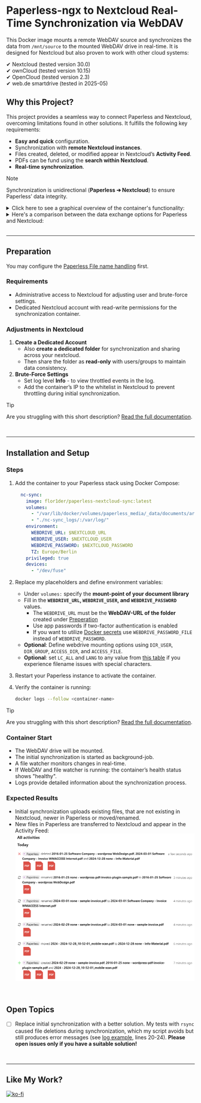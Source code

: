 # Paperless-ngx to Nextcloud Real-Time Synchronization via WebDAV

This Docker image mounts a remote WebDAV source and synchronizes the data from `/mnt/source` to the mounted WebDAV drive in real-time. It is designed for Nextcloud but also proven to work with other cloud systems:

✔ Nextcloud (tested version 30.0)  
✔ ownCloud (tested version 10.15)  
✔ OpenCloud (tested version 2.3)  
✔ web.de smartdrive (tested in 2025-05)  


## Why this Project?
This project provides a seamless way to connect Paperless and Nextcloud, overcoming limitations found in other solutions. It fulfills the following key requirements:

- **Easy and quick** configuration.
- Synchronization with **remote Nextcloud instances**.
- Files created, deleted, or modified appear in Nextcloud’s **Activity Feed**.
- PDFs can be fund using the **search within Nextcloud**.
- **Real-time synchronization**.

> [!NOTE]  
> Synchronization is unidirectional (<b>Paperless ➔ Nextcloud</b>) to ensure Paperless’ data integrity.

<details>
<summary>Click here to see a graphical overview of the container's functionality:</summary>

![](documentation/my-setup_diagram-1.drawio.svg)
</details>

<details>
<summary>Here's a comparison between the data exchange options for Paperless and Nextcloud:</summary>

|                                         | Nextcloud <br>Paperless App | Local Mount | SFTP or <br>SMB/CIFS ¹ | This Container  |
| --------------------------------------- | --------------------------- | ----------- | ---------------------- | --------------- |
| Easy SetUp                              | ✅                          | ✅          | ✅                     | ✅ ²            |
| Paperless Files available in Nextcloud  | ❌                          | ✅          | ✅                     | ✅              |
| Send files to Paperless consume (File input) | ✅ ³                   | ☑️ ⁴        | ☑️ ⁴                   | ❌ ³            |
| Services on another Host (same Network) | ✅                          | ❌          | ✅                     | ✅              |
| remote Services                         | ✅                          | ❌          | ☑️ ⁵                   | ✅              |
| Files available in the Nextcloud Search | ❌ ³                        | ❌          | ❌                     | ✅              |
| Recent Paperless-changes available in Nextcloud Activity App | ❌ ³   | ❌          | ❌                     | ✅              |
| Paperless Files backed up in Nextcloud ⁶ | ❌ ³                       | ❌          | ❌                     | ✅ ⁶            |
| Works with both: Docker and Bare-Metal  | ✅                          | ✅ ⁷        | ✅ ⁷                   | ✖️ ⁸            |

¹ Additional FTP or SMB/CIFS service required  
² see prerequisites  
³ Nextcloud Paperless App: Nextcloud → Paperless / this container: Paperless → Nextcloud  
⁴ a second external mount with writing permission required  
⁵ only SFTP (SMB/CIFS not recommended over the Internet!)  
⁶ this does NOT replace a regular backup including the Paperless Database   
⁷ for Docker: ensure correct mounting  
⁸ untested. Probably won't work OOTB and requires a more complex set-up  
</details>

<br>

---

## Preparation

You may configure the [Paperless File name handling](https://docs.paperless-ngx.com/advanced_usage/#file-name-handling) first.

### Requirements
- Administrative access to Nextcloud for adjusting user and brute-force settings.
- Dedicated Nextcloud account with read-write permissions for the synchronization container.

### Adjustments in Nextcloud
1. **Create a Dedicated Account**
   - Also **create a dedicated folder** for synchronization and sharing across your nextcloud.
   - Then share the folder as **read-only** with users/groups to maintain data consistency.
2. **Brute-Force Settings**
   - Set log level **Info** - to view throttled events in the log.
   - Add the container’s IP to the whitelist in Nextcloud to prevent throttling during initial synchronization.

> [!TIP]
> Are you struggling with this short description? <a href="https://github.com/Flo-R1der/paperless-nextcloud-sync/blob/main/documentation/README.md">Read the full documentation</a>.

<br>

---

## Installation and Setup

### Steps

1. Add the container to your Paperless stack using Docker Compose:
   ```yaml
     nc-sync:
       image: flor1der/paperless-nextcloud-sync:latest
       volumes:
         - "/var/lib/docker/volumes/paperless_media/_data/documents/archive:/mnt/source:ro"
         - "./nc-sync_logs/:/var/log/"
       environment:
         WEBDRIVE_URL: $NEXTCLOUD_URL
         WEBDRIVE_USER: $NEXTCLOUD_USER
         WEBDRIVE_PASSWORD: $NEXTCLOUD_PASSWORD
         TZ: Europe/Berlin
       privileged: true
       devices:
         - "/dev/fuse"
   ```

2. Replace my placeholders and define environment variables:
   - Under `volumes:` specify the **mount-point of your document library**
   - Fill in the **`WEBDRIVE_URL`, `WEBDRIVE_USER`, and `WEBDRIVE_PASSWORD`** values.
	   - The `WEBDRIVE_URL` must be the **WebDAV-URL of the folder** created under [Preperation](#preparation)
      - Use app passwords if two-factor authentication is enabled 
	   - If you want to utilize [Docker secrets](https://docs.docker.com/compose/how-tos/use-secrets/) use `WEBDRIVE_PASSWORD_FILE` instead of `WEBDRIVE_PASSWORD`.
   - **Optional**: Define webdrive mounting options using `DIR_USER`, `DIR_GROUP`, `ACCESS_DIR`, and `ACCESS_FILE`.
   - **Optional**: set `LC_ALL` and `LANG` to any value from [this table](https://docs.oracle.com/cd/E23824_01/html/E26033/glset.html#glscx) if you experience filename issues with special characters.

3. Restart your Paperless instance to activate the container.

4. Verify the container is running:
   ```bash
   docker logs --follow <container-name>
   ```

> [!TIP]
> Are you struggling with this short description? <a href="https://github.com/Flo-R1der/paperless-nextcloud-sync/blob/main/documentation/README.md">Read the full documentation</a>.

### Container Start
- The WebDAV drive will be mounted.
- The initial synchronization is started as background-job.
- A file watcher monitors changes in real-time.
- If WebDAV and file watcher is running: the container’s health status shows "healthy".
- Logs provide detailed information about the synchronization process.


### Expected Results
- Initial synchronization uploads existing files, that are not existing in Nextcloud, newer in Paperless or moved/renamed.
- New files in Paperless are transferred to Nextcloud and appear in the Activity Feed:  
![Nextcloud's Activity Feed](documentation/nextcloud-activity_example.png)

<br>

## Open Topics
- [ ] Replace initial synchronization with a better solution. My tests with `rsync` caused file deletions during synchronization, which my script avoids but still produces error messages (see [log example](documentation/container-logs_example.txt), lines 20-24). **Please open issues only if you have a suitable solution!**

<br>

---

## Like My Work?
[![ko-fi](https://ko-fi.com/img/githubbutton_sm.svg)](https://ko-fi.com/I3I4160K4Y)
